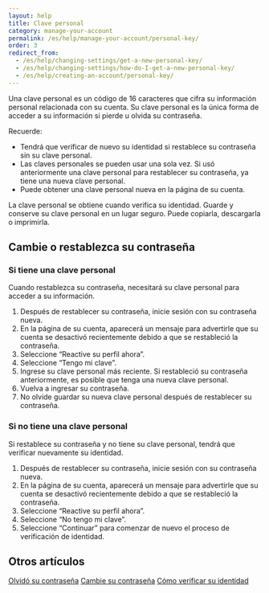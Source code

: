 ```yaml
---
layout: help
title: Clave personal
category: manage-your-account
permalink: /es/help/manage-your-account/personal-key/
order: 3
redirect_from:
  - /es/help/changing-settings/get-a-new-personal-key/
  - /es/help/changing-settings/how-do-I-get-a-new-personal-key/
  - /es/help/creating-an-account/personal-key/
---
```

Una clave personal es un código de 16 caracteres que cifra su información personal relacionada con su cuenta. Su clave personal es la única forma de acceder a su información si pierde u olvida su contraseña.

Recuerde:

- Tendrá que verificar de nuevo su identidad si restablece su contraseña sin su clave personal.
- Las claves personales se pueden usar una sola vez. Si usó anteriormente una clave personal para restablecer su contraseña, ya tiene una nueva clave personal.
- Puede obtener una clave personal nueva en la página de su cuenta.

La clave personal se obtiene cuando verifica su identidad. Guarde y conserve su clave personal en un lugar seguro. Puede copiarla, descargarla o imprimirla.

## Cambie o restablezca su contraseña

### Si tiene una clave personal

Cuando restablezca su contraseña, necesitará su clave personal para acceder a su información.

1. Después de restablecer su contraseña, inicie sesión con su contraseña nueva.
2. En la página de su cuenta, aparecerá un mensaje para advertirle que su cuenta se desactivó recientemente debido a que se restableció la contraseña.
3. Seleccione “Reactive su perfil ahora”.
4. Seleccione “Tengo mi clave”.
5. Ingrese su clave personal más reciente. Si restableció su contraseña anteriormente, es posible que tenga una nueva clave personal.
6. Vuelva a ingresar su contraseña.
7. No olvide guardar su nueva clave personal después de restablecer su contraseña.

### Si no tiene una clave personal

Si restablece su contraseña y no tiene su clave personal, tendrá que verificar nuevamente su identidad.

1. Después de restablecer su contraseña, inicie sesión con su contraseña nueva.
2. En la página de su cuenta, aparecerá un mensaje para advertirle que su cuenta se desactivó recientemente debido a que se restableció la contraseña.
3. Seleccione “Reactive su perfil ahora”.
4. Seleccione “No tengo mi clave”.
5. Seleccione “Continuar” para comenzar de nuevo el proceso de verificación de identidad.

## Otros artículos

[Olvidó su contraseña](/es/help/trouble-signing-in/forgot-your-password/)
[Cambie su contraseña](/es/help/manage-your-account/change-your-password/)
[Cómo verificar su identidad](/es/help/verify-your-identity/how-to-verify-your-identity/)
